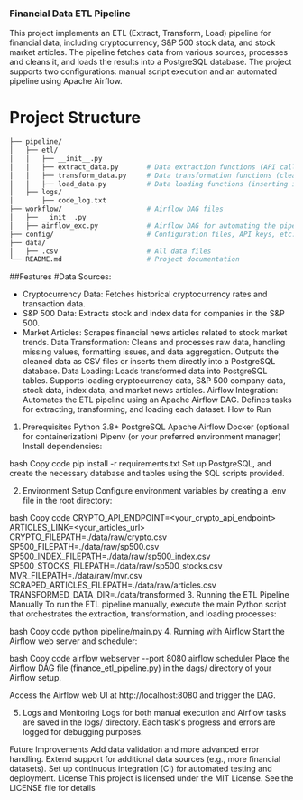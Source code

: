 ### Financial Data ETL Pipeline
This project implements an ETL (Extract, Transform, Load) pipeline for financial data, including cryptocurrency, S&P 500 stock data, and stock market articles. The pipeline fetches data from various sources, processes and cleans it, and loads the results into a PostgreSQL database. The project supports two configurations: manual script execution and an automated pipeline using Apache Airflow.

# Project Structure
``` bash
├── pipeline/
│   ├── etl/
│   │   ├── __init__.py
│   │   ├── extract_data.py       # Data extraction functions (API calls, web scraping)
│   │   ├── transform_data.py     # Data transformation functions (cleaning, processing)
│   │   ├── load_data.py          # Data loading functions (inserting into PostgreSQL)
│   ├── logs/
│       ├── code_log.txt
├── workflow/                     # Airflow DAG files
│   ├── __init__.py
│   ├── airflow_exc.py            # Airflow DAG for automating the pipeline
├── config/                       # Configuration files, API keys, etc.
├── data/
│   ├── .csv                      # All data files
└── README.md                     # Project documentation
```
##Features
#Data Sources:
* Cryptocurrency Data: Fetches historical cryptocurrency rates and transaction data.
* S&P 500 Data: Extracts stock and index data for companies in the S&P 500.
* Market Articles: Scrapes financial news articles related to stock market trends.
Data Transformation:
Cleans and processes raw data, handling missing values, formatting issues, and data aggregation.
Outputs the cleaned data as CSV files or inserts them directly into a PostgreSQL database.
Data Loading:
Loads transformed data into PostgreSQL tables.
Supports loading cryptocurrency data, S&P 500 company data, stock data, index data, and market news articles.
Airflow Integration:
Automates the ETL pipeline using an Apache Airflow DAG.
Defines tasks for extracting, transforming, and loading each dataset.
How to Run
1. Prerequisites
Python 3.8+
PostgreSQL
Apache Airflow
Docker (optional for containerization)
Pipenv (or your preferred environment manager)
Install dependencies:

bash
Copy code
pip install -r requirements.txt
Set up PostgreSQL, and create the necessary database and tables using the SQL scripts provided.

2. Environment Setup
Configure environment variables by creating a .env file in the root directory:

bash
Copy code
CRYPTO_API_ENDPOINT=<your_crypto_api_endpoint>
ARTICLES_LINK=<your_articles_url>
CRYPTO_FILEPATH=./data/raw/crypto.csv
SP500_FILEPATH=./data/raw/sp500.csv
SP500_INDEX_FILEPATH=./data/raw/sp500_index.csv
SP500_STOCKS_FILEPATH=./data/raw/sp500_stocks.csv
MVR_FILEPATH=./data/raw/mvr.csv
SCRAPED_ARTICLES_FILEPATH=./data/raw/articles.csv
TRANSFORMED_DATA_DIR=./data/transformed
3. Running the ETL Pipeline Manually
To run the ETL pipeline manually, execute the main Python script that orchestrates the extraction, transformation, and loading processes:

bash
Copy code
python pipeline/main.py
4. Running with Airflow
Start the Airflow web server and scheduler:

bash
Copy code
airflow webserver --port 8080
airflow scheduler
Place the Airflow DAG file (finance_etl_pipeline.py) in the dags/ directory of your Airflow setup.

Access the Airflow web UI at http://localhost:8080 and trigger the DAG.

5. Logs and Monitoring
Logs for both manual execution and Airflow tasks are saved in the logs/ directory. Each task's progress and errors are logged for debugging purposes.

Future Improvements
Add data validation and more advanced error handling.
Extend support for additional data sources (e.g., more financial datasets).
Set up continuous integration (CI) for automated testing and deployment.
License
This project is licensed under the MIT License. See the LICENSE file for details
